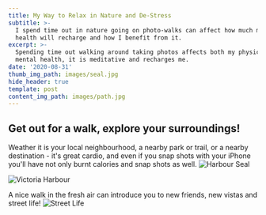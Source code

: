 ```yaml
---
title: My Way to Relax in Nature and De-Stress
subtitle: >-
  I spend time out in nature going on photo-walks can affect how much my physical and mental
  health will recharge and how I benefit from it.
excerpt: >-
  Spending time out walking around taking photos affects both my physical and
  mental health, it is meditative and recharges me.
date: '2020-08-31'
thumb_img_path: images/seal.jpg
hide_header: true
template: post
content_img_path: images/path.jpg
---
```


## Get out for a walk, explore your surroundings! 
Weather it is your local neighbourhood, a nearby park or trail, or a nearby destination - it's great cardio, and even if you snap shots with your iPhone you'll have not only burnt calories and snap shots as well.
![Harbour Seal](/images/seal.jpg)

![Victoria Harbour](/images/harbour.jpg)

A nice walk in the fresh air can introduce you to new friends, new vistas and street life! 
![Street Life](/images/street_life.jpg)

